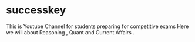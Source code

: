 # successkey
This is Youtube Channel for students preparing for competitive exams 
Here we will about Reasoning , Quant and Current Affairs .
